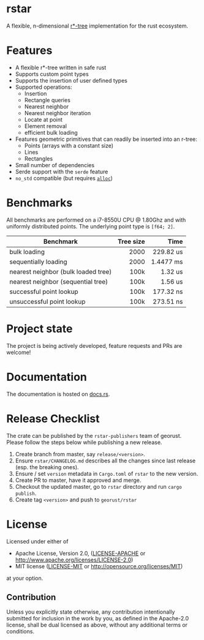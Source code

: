 # rstar

A flexible, n-dimensional [r*-tree](https://en.wikipedia.org/wiki/R*_tree) implementation for the rust ecosystem.

# Features
 - A flexible r*-tree written in safe rust
 - Supports custom point types
 - Supports the insertion of user defined types
 - Supported operations:
   - Insertion
   - Rectangle queries
   - Nearest neighbor
   - Nearest neighbor iteration
   - Locate at point
   - Element removal
   - efficient bulk loading
 - Features geometric primitives that can readily be inserted into an r-tree:
   - Points (arrays with a constant size)
   - Lines
   - Rectangles
 - Small number of dependencies
 - Serde support with the `serde` feature
 - `no_std` compatible (but requires [`alloc`](https://doc.rust-lang.org/alloc/))

# Benchmarks
All benchmarks are performed on a i7-8550U CPU @ 1.80Ghz and with uniformly distributed points. The underlying point type is `[f64; 2]`.

| Benchmark                      | Tree size | Time      |
|-------------------------------------|-----:|----------:|
| bulk loading                        | 2000 | 229.82 us |
| sequentially loading                | 2000 | 1.4477 ms |
| nearest neighbor (bulk loaded tree) | 100k |   1.32 us |
| nearest neighbor (sequential tree)  | 100k |   1.56 us |
| successful point lookup             | 100k | 177.32 ns |
| unsuccessful point lookup           | 100k | 273.51 ns |

# Project state
The project is being actively developed, feature requests and PRs are welcome!

# Documentation
The documentation is hosted on [docs.rs](https://docs.rs/rstar/).

# Release Checklist

The crate can be published by the `rstar-publishers` team of
georust. Please follow the steps below while publishing a
new release.

1. Create branch from master, say `release/<version>`.
2. Ensure `rstar/CHANGELOG.md` describes all the changes
   since last release (esp. the breaking ones).
3. Ensure / set `version` metadata in `Cargo.toml` of
   `rstar` to the new version.
4. Create PR to master, have it approved and merge.
5. Checkout the updated master, go to `rstar` directory and
   run `cargo publish`.
6. Create tag `<version>` and push to `georust/rstar`

# License

Licensed under either of

 * Apache License, Version 2.0, ([LICENSE-APACHE](LICENSE-APACHE) or http://www.apache.org/licenses/LICENSE-2.0)
 * MIT license ([LICENSE-MIT](LICENSE-MIT) or http://opensource.org/licenses/MIT)

at your option.

## Contribution

Unless you explicitly state otherwise, any contribution intentionally
submitted for inclusion in the work by you, as defined in the Apache-2.0
license, shall be dual licensed as above, without any additional terms or
conditions.
